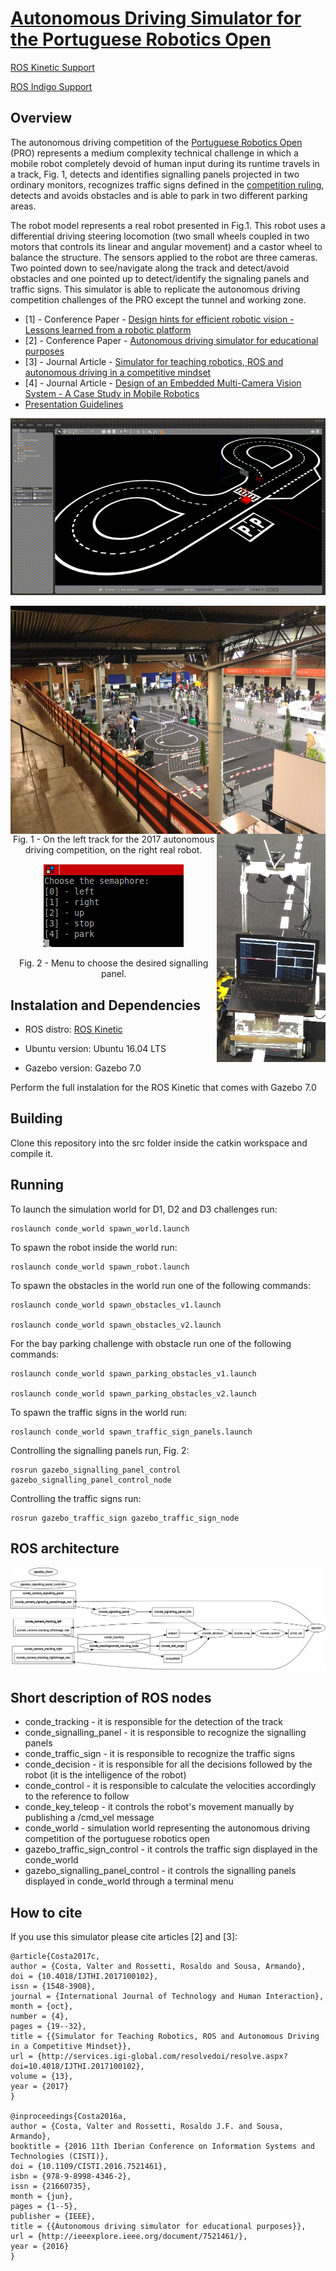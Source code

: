 # [Autonomous Driving Simulator for the Portuguese Robotics Open](https://github.com/ee09115/conde_simulator)

[ROS Kinetic Support](https://github.com/ee09115/conde_simulator)

[ROS Indigo Support](https://bitbucket.org/ee09115/conde_simulator_student)

## Overview
The autonomous driving competition of the [Portuguese Robotics Open](http://robotica2017.isr.uc.pt/index.php/en/competitions/major/autonomous-driving) (PRO) represents a medium complexity technical challenge 
in which a mobile robot completely devoid of human input during its runtime travels in a track, Fig. 1, detects and identifies signalling panels 
projected in two ordinary monitors, recognizes traffic signs defined in the [competition ruling](http://robotica2017.isr.uc.pt/Rules2017/fnr2017_Autonomous_Driving.pdf), detects and avoids obstacles and is able to park in two different parking areas.

The robot model represents a real robot presented in Fig.1. 
This robot uses a differential driving steering locomotion (two small wheels coupled in two motors that controls its linear and angular movement) and a castor wheel to balance the structure. 
The sensors applied to the robot are three cameras. Two pointed down to see/navigate along the track and detect/avoid obstacles and one pointed up to detect/identify the signaling panels and 
traffic signs. This simulator is able to replicate the autonomous driving competition challenges of the PRO except the tunnel and working zone.

* [1] - Conference Paper - [Design hints for efficient robotic vision - Lessons learned from a robotic platform](https://www.researchgate.net/publication/320384520_Design_Hints_for_Efficient_Robotic_Vision_-_Lessons_Learned_from_a_Robotic_Platform)
* [2] - Conference Paper - [Autonomous driving simulator for educational purposes](https://www.researchgate.net/publication/305769413_Autonomous_Driving_Simulator_for_Educational_Purposes)
* [3] - Journal Article - [Simulator for teaching robotics, ROS and autonomous driving in a competitive mindset](https://www.researchgate.net/publication/318510826_Simulator_for_Teaching_Robotics_ROS_and_Autonomous_Driving_in_a_Competitive_Mindset)
* [4] - Journal Article - [Design of an Embedded Multi-Camera Vision System - A Case Study in Mobile Robotics](https://www.researchgate.net/publication/323423499_Design_of_an_Embedded_Multi-Camera_Vision_System-A_Case_Study_in_Mobile_Robotics)
* [Presentation Guidelines](https://github.com/ee09115/conde_simulator/blob/master/presentations/10%20-%20Conde%20Auton%20Drv%20Simul.pdf)

<p align="center">
<a href="https://www.youtube.com/watch?v=dbCXKyT-d-w">
<img src="pictures/simulator.gif">
</a>
</p>

<p align="center">
<img src="pictures/2017track.jpg" align="left" height=365>
<img src="pictures/real_robot.jpg" align="right" height=365>
</p>

<br><br><br><br><br><br><br><br><br><br><br><br><br><br><br>

<p align="center">Fig. 1 - On the left track for the 2017 autonomous driving competition, on the right real robot.</p>

<p align="center"><img src="pictures/menu.png">
</p>
<p align="center">Fig. 2 - Menu to choose the desired signalling panel.</p>

## Instalation and Dependencies
* ROS distro: [ROS Kinetic](http://wiki.ros.org/kinetic/Installation/Ubuntu)

* Ubuntu version: Ubuntu 16.04 LTS

* Gazebo version: Gazebo 7.0

Perform the full instalation for the ROS Kinetic that comes with Gazebo 7.0

## Building
Clone this repository into the src folder inside the catkin workspace and compile it.

## Running 
To launch the simulation world for D1, D2 and D3 challenges run:

	roslaunch conde_world spawn_world.launch
	
To spawn the robot inside the world run:

	roslaunch conde_world spawn_robot.launch
	
To spawn the obstacles in the world run one of the following commands:

	roslaunch conde_world spawn_obstacles_v1.launch
	
	roslaunch conde_world spawn_obstacles_v2.launch
	
For the bay parking challenge with obstacle run one of the following commands:

	roslaunch conde_world spawn_parking_obstacles_v1.launch
	
	roslaunch conde_world spawn_parking_obstacles_v2.launch
	
To spawn the traffic signs in the world run:

	roslaunch conde_world spawn_traffic_sign_panels.launch

Controlling the signalling panels run, Fig. 2:

	rosrun gazebo_signalling_panel_control gazebo_signalling_panel_control_node
	
Controlling the traffic signs run:

	rosrun gazebo_traffic_sign gazebo_traffic_sign_node

## ROS architecture
![rosgraph for the simulation world](pictures/rosgraph_simulation.png)

## Short description of ROS nodes
* conde_tracking - it is responsible for the detection of the track 
* conde_signalling_panel - it is responsible to recognize the signalling panels
* conde_traffic_sign - it is responsible to recognize the traffic signs
* conde_decision - it is responsible for all the decisions followed by the robot (it is the intelligence of the robot)
* conde_control - it is responsible to calculate the velocities accordingly to the reference to follow
* conde_key_teleop - it controls the robot's movement manually by publishing a /cmd_vel message
* conde_world - simulation world representing the autonomous driving competition of the portuguese robotics open
* gazebo_traffic_sign_control - it controls the traffic sign displayed in the conde_world
* gazebo_signalling_panel_control - it controls the signalling panels displayed in conde_world through a terminal menu

## How to cite
If you use this simulator please cite articles [2] and [3]:

	@article{Costa2017c,
	author = {Costa, Valter and Rossetti, Rosaldo and Sousa, Armando},
	doi = {10.4018/IJTHI.2017100102},
	issn = {1548-3908},
	journal = {International Journal of Technology and Human Interaction},
	month = {oct},
	number = {4},
	pages = {19--32},
	title = {{Simulator for Teaching Robotics, ROS and Autonomous Driving in a Competitive Mindset}},
	url = {http://services.igi-global.com/resolvedoi/resolve.aspx?doi=10.4018/IJTHI.2017100102},
	volume = {13},
	year = {2017}
	}
	
	@inproceedings{Costa2016a,
	author = {Costa, Valter and Rossetti, Rosaldo J.F. and Sousa, Armando},
	booktitle = {2016 11th Iberian Conference on Information Systems and Technologies (CISTI)},
	doi = {10.1109/CISTI.2016.7521461},
	isbn = {978-9-8998-4346-2},
	issn = {21660735},
	month = {jun},
	pages = {1--5},
	publisher = {IEEE},
	title = {{Autonomous driving simulator for educational purposes}},
	url = {http://ieeexplore.ieee.org/document/7521461/},
	year = {2016}
	}
	
